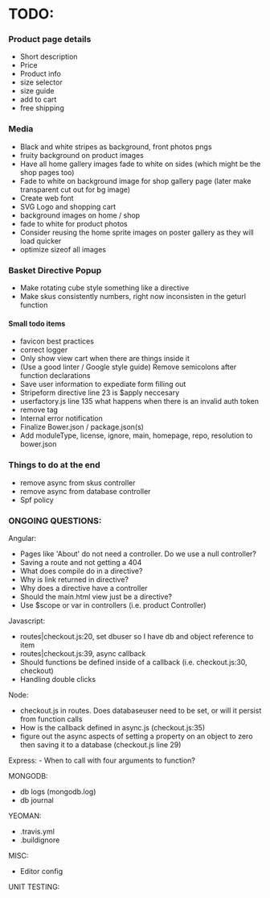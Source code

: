 # TODO:
### Product page details
  - Short description
  - Price
  - Product info
  - size selector
  - size guide
  - add to cart
  - free shipping


### Media
  - Black and white stripes as background, front photos pngs
  - fruity background on product images
  - Have all home gallery images fade to white on sides (which might be the shop pages too)
  - Fade to white on background image for shop gallery page (later make transparent cut out for bg image)
  - Create web font
  - SVG Logo and shopping cart
  - background images on home / shop
  - fade to white for product photos
  - Consider reusing the home sprite images on poster gallery as they will load quicker
  - optimize sizeof all images


### Basket Directive Popup
  - Make rotating cube style something like a directive
  - Make skus consistently numbers, right now inconsisten in the geturl function


#### Small todo items
  - favicon best practices
  - correct logger
  - Only show view cart when there are things inside it
  - (Use a good linter / Google style guide) Remove semicolons after function declarations
  - Save user information to expediate form filling out
  - Stripeform directive line 23 is $apply neccesary
  - userfactory.js line 135 what happens when there is an invalid auth token
  - remove <base> tag
  - Internal error notification
  - Finalize Bower.json / package.json(s)
  - Add moduleType, license, ignore, main, homepage, repo, resolution to bower.json

### Things to do at the end
  - remove async from skus controller
  - remove async from database controller
  - Spf policy

### ONGOING QUESTIONS:
Angular:
  - Pages like 'About' do not need a controller. Do we use a null controller?
  - Saving a route and not getting a 404
  - What does compile do in a directive?
  - Why is link returned in directive?
  - Why does a directive have a controller
  - Should the main.html view just be a directive?
  - Use $scope or var in controllers (i.e. product Controller)

Javascript:
  - routes|checkout.js:20, set dbuser so I have db and object reference to item
  - routes|checkout.js:39, async callback
  - Should functions be defined inside of a callback (i.e. checkout.js:30, checkout)
  - Handling double clicks

Node:
  - checkout.js in routes. Does databaseuser need to be set, or will it persist from function calls
  - How is the callback defined in async.js (checkout.js:35)
  - figure out the async aspects of setting a property on an object to zero then saving it to a database (checkout.js line 29)

Express:
    - When to call with four arguments to function?

MONGODB:
  - db logs (mongodb.log)
  - db journal

YEOMAN:
  -  .travis.yml
  -  .buildignore

MISC:
  - Editor config

UNIT TESTING:

